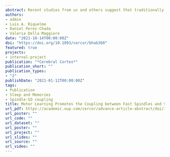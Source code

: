 ```yaml
---
abstract: Recent studies from us and others suggest that traditionally declarative structures mediate some aspects of the encoding and consolidation of procedural memories. This evidence points to the existence of converging physiological pathways across memory systems. Here, we examined whether the coupling between slow oscillations (SO) and spindles, a mechanism well established in the consolidation of declarative memories, is relevant for the stabilization of human motor memories. To this aim, we conducted an electroencephalography study in which we quantified various parameters of these oscillations during a night of sleep that took place immediately after learning a visuomotor adaptation (VMA) task. We found that VMA increased the overall density of fast (≥12 Hz), but not slow (<12 Hz), spindles during nonrapid eye movement sleep, stage 3 (NREM3). This modulation occurred rather locally over the hemisphere contralateral to the trained hand. Although adaptation learning did not affect the density of SOs, it substantially enhanced the number of fast spindles locked to the active phase of SOs. The fact that only coupled spindles predicted overnight memory retention points to the relevance of this association in motor memory consolidation. Our work provides evidence in favor of a common mechanism at the basis of the stabilization of declarative and motor memories.
authors:
- admin
- Luis A. Riquelme
- Daniel Perez-Chada
- Valeria Della Maggiore
date: "2021-10-14T00:00:00Z"
doi: "https://doi.org/10.1093/cercor/bhab360"
featured: true
projects:
- internal-project
publication: "*Cerebral Cortex*"
publication_short: ""
publication_types:
- "2"
publishDate: "2021-01-12T00:00:00Z"
tags:
- Publication
- Sleep and Memories
- Spindle-SO coupling
title: Motor Learning Promotes the Coupling between Fast Spindles and Slow Oscillations Locally over the Contralateral Motor Network
url_pdf: https://academic.oup.com/cercor/advance-article-abstract/doi/10.1093/cercor/bhab360/6396793?redirectedFrom=fulltext
url_poster: ""
url_code: ""
url_dataset: ""
url_poster: ""
url_project: ""
url_slides: ""
url_source: ""
url_video: ""
---
```

